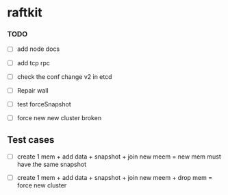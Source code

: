# raftkit

### TODO 
- [ ] add node docs 
- [ ] add tcp rpc 
- [ ] check the conf change v2 in etcd
- [ ] Repair wall 
- [ ] test forceSnapshot
- [ ] force new new cluster broken 


## Test cases 
- [ ] create 1 mem + add data + snapshot + join new meem = new mem must have the same snapshot
- [ ] create 1 mem + add data + snapshot + join new meem + drop mem = force new cluster




